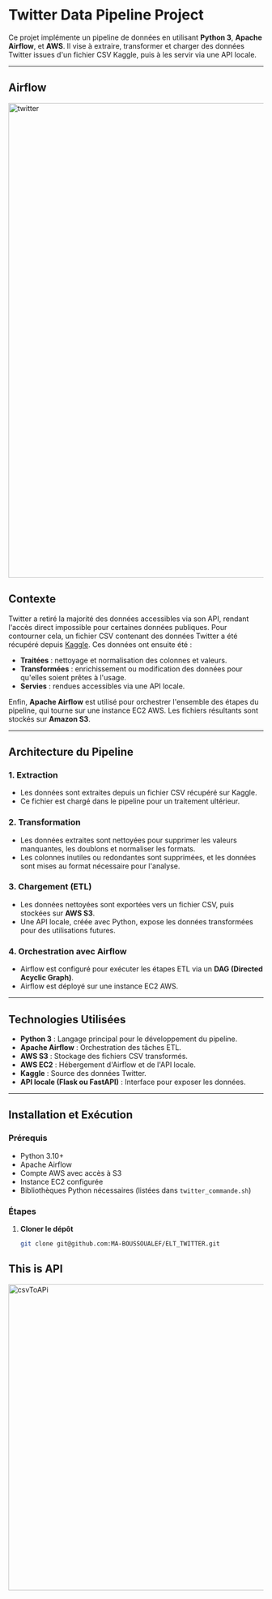 # **Twitter Data Pipeline Project**

Ce projet implémente un pipeline de données en utilisant **Python 3**, **Apache Airflow**, et **AWS**. Il vise à extraire, transformer et charger des données Twitter issues d'un fichier CSV Kaggle, puis à les servir via une API locale.

---
 ## Airflow
<img width="937" alt="twitter" src="https://github.com/user-attachments/assets/22062687-16d2-422e-9061-c935276f0643">

## **Contexte**

Twitter a retiré la majorité des données accessibles via son API, rendant l'accès direct impossible pour certaines données publiques. Pour contourner cela, un fichier CSV contenant des données Twitter a été récupéré depuis [Kaggle](https://www.kaggle.com/). Ces données ont ensuite été :
- **Traitées** : nettoyage et normalisation des colonnes et valeurs.
- **Transformées** : enrichissement ou modification des données pour qu'elles soient prêtes à l'usage.
- **Servies** : rendues accessibles via une API locale.

Enfin, **Apache Airflow** est utilisé pour orchestrer l'ensemble des étapes du pipeline, qui tourne sur une instance EC2 AWS. Les fichiers résultants sont stockés sur **Amazon S3**.

---

## **Architecture du Pipeline**

### 1. **Extraction**
- Les données sont extraites depuis un fichier CSV récupéré sur Kaggle.
- Ce fichier est chargé dans le pipeline pour un traitement ultérieur.

### 2. **Transformation**
- Les données extraites sont nettoyées pour supprimer les valeurs manquantes, les doublons et normaliser les formats.
- Les colonnes inutiles ou redondantes sont supprimées, et les données sont mises au format nécessaire pour l'analyse.

### 3. **Chargement (ETL)**
- Les données nettoyées sont exportées vers un fichier CSV, puis stockées sur **AWS S3**.
- Une API locale, créée avec Python, expose les données transformées pour des utilisations futures.

### 4. **Orchestration avec Airflow**
- Airflow est configuré pour exécuter les étapes ETL via un **DAG (Directed Acyclic Graph)**. 
- Airflow est déployé sur une instance EC2 AWS.

---

## **Technologies Utilisées**

- **Python 3** : Langage principal pour le développement du pipeline.
- **Apache Airflow** : Orchestration des tâches ETL.
- **AWS S3** : Stockage des fichiers CSV transformés.
- **AWS EC2** : Hébergement d'Airflow et de l'API locale.
- **Kaggle** : Source des données Twitter.
- **API locale (Flask ou FastAPI)** : Interface pour exposer les données.

---

## **Installation et Exécution**

### Prérequis
- Python 3.10+
- Apache Airflow
- Compte AWS avec accès à S3
- Instance EC2 configurée
- Bibliothèques Python nécessaires (listées dans `twitter_commande.sh`)

### Étapes

1. **Cloner le dépôt**
   ```bash
   git clone git@github.com:MA-BOUSSOUALEF/ELT_TWITTER.git
   
## This is API
<img width="604" alt="csvToAPi" src="https://github.com/user-attachments/assets/1307a446-e58a-43c9-b266-03d776719c4b">


